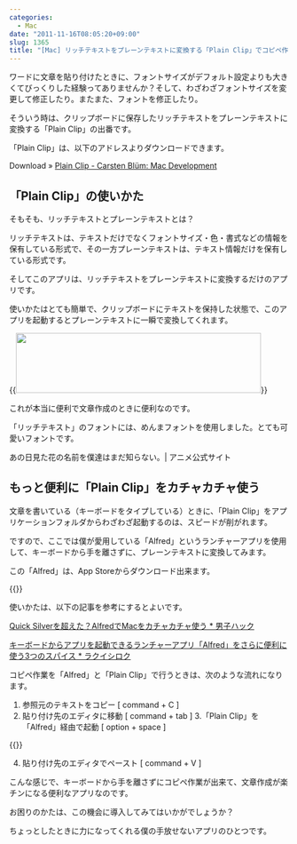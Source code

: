 ```yaml
---
categories:
  - Mac
date: "2011-11-16T08:05:20+09:00"
slug: 1365
title: "[Mac] リッチテキストをプレーンテキストに変換する「Plain Clip」でコピペ作業を快適にする"
---
```


ワードに文章を貼り付けたときに、フォントサイズがデフォルト設定よりも大きくてびっくりした経験ってありませんか？そして、わざわざフォントサイズを変更して修正したり。またまた、フォントを修正したり。

そういう時は、クリップボードに保存したリッチテキストをプレーンテキストに変換する「Plain Clip」の出番です。

「Plain Clip」は、以下のアドレスよりダウンロードできます。

Download » [Plain Clip - Carsten Blüm: Mac Development](http://www.bluem.net/en/mac/plain-clip)

## 「Plain Clip」の使いかた

そもそも、リッチテキストとプレーンテキストとは？

リッチテキストは、テキストだけでなくフォントサイズ・色・書式などの情報を保有している形式で、その一方プレーンテキストは、テキスト情報だけを保有している形式です。

そしてこのアプリは、リッチテキストをプレーンテキストに変換するだけのアプリです。

使いかたはとても簡単で、クリップボードにテキストを保持した状態で、このアプリを起動するとプレーンテキストに一瞬で変換してくれます。

{{<img alt="" src="/images/2011/11/1365_1.png" width="442" height="108">}}

これが本当に便利で文章作成のときに便利なのです。

「リッチテキスト」のフォントには、めんまフォントを使用しました。とても可愛いフォントです。

あの日見た花の名前を僕達はまだ知らない。| アニメ公式サイト

## もっと便利に「Plain Clip」をカチャカチャ使う

文章を書いている（キーボードをタイプしている）ときに、「Plain Clip」をアプリケーションフォルダからわざわざ起動するのは、スピードが削がれます。

ですので、ここでは僕が愛用している「Alfred」というランチャーアプリを使用して、キーボードから手を離さずに、プレーンテキストに変換してみます。

この「Alfred」は、App Storeからダウンロード出来ます。

{{<app id="405843582" title="Alfred 0.9.10（無料）" src="http://a3.mzstatic.com/us/r1000/095/Purple/87/34/69/mzi.wwrcmsqp.100x100-75.png">}}

使いかたは、以下の記事を参考にするとよいです。

[Quick Silverを超えた？AlfredでMacをカチャカチャ使う * 男子ハック](http://www.danshihack.com/2011/06/09/saku/alfred.html)

[キーボードからアプリを起動できるランチャーアプリ「Alfred」をさらに便利に使う3つのスパイス * ラクイシロク](http://rakuishi.com/archives/345/)

コピペ作業を「Alfred」と「Plain Clip」で行うときは、次のような流れになります。

1. 参照元のテキストをコピー [ command + C ]
2. 貼り付け先のエディタに移動 [ command + tab ]
3.「Plain Clip」を「Alfred」経由で起動 [ option + space ]

{{<img alt="" src="/images/2011/11/1365_2.png">}}

4. 貼り付け先のエディタでペースト [ command + V ]

こんな感じで、キーボードから手を離さずにコピペ作業が出来て、文章作成が楽チンになる便利なアプリなのです。

お困りのかたは、この機会に導入してみてはいかがでしょうか？

ちょっとしたときに力になってくれる僕の手放せないアプリのひとつです。

